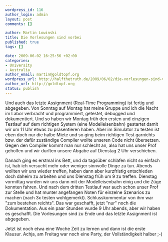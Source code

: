 ```yaml
--- 
wordpress_id: 116
author_login: admin
layout: post
comments: []

author: Martin Lowinski
title: Die Vorlesungen sind vorbei
published: true
tags: []

date: 2009-06-02 16:25:56 +02:00
categories: 
- University
- Australia
author_email: martin@goldtopf.org
wordpress_url: http://halfthetruth.de/2009/06/02/die-vorlesungen-sind-vorbei/
author_url: http://goldtopf.org
status: publish
---
```

Und auch das letzte Assignment (Real-Time Programming) ist fertig und abgegeben. Von Sonntag auf Montag hat meine Gruppe und ich die Nacht im Labor verbracht und programmiert, getestet, debugged und dokumentiert. Und so haben wir Montag fr&uuml;h den ersten und einzigen Testlauf auf dem richtigen System (eine Modelleisenbahn) gestartet damit wir um 11 Uhr etwas zu pr&auml;sentieren haben. Aber im Simulator zu testen ist eben doch nur die halbe Miete und so ging beim richtigen Test garnichts bzw. der daf&uuml;r zust&auml;ndige Compiler wollte unseren Code nicht &uuml;bersetzen. Gegen den Compiler kommt man nur schlecht an, also hat uns unser Prof geholfen und wir durften unsere Abgabe auf Dienstag 2 Uhr verschieben.

Danach ging es erstmal ins Bett, und da tags&uuml;ber schlafen nicht so einfach ist, hab ich versucht mehr oder weniger sinnvolle Dinge zu tun. Abends wollten wir uns wieder treffen, haben dann aber kurzfristig entschieden doch daheim zu arbeiten und uns Dienstag fr&uuml;h um 9 zu treffen. Dienstag vormittag wurden wir uns dann mit der Modelleisenbahn einig und die Z&uuml;ge konnten fahren. Und nach dem dritten Testlauf war auch schon unser Prof zur Stelle und hat munter angefangen Noten f&uuml;r einzelne Szenarios zu machen (nach 3x testen wohlgemerkt). Schlusskommentar von ihm war "zum bestehen reichts". Das war geschafft, jetzt "nur" noch die Dokumentation. Aus ein paar Stunden wurde 9 Uhr abends, aber wir haben es geschafft. Die Vorlesungen sind zu Ende und das letzte Assignment ist abgegeben.

Jetzt ist noch etwa eine Woche Zeit zu lernen und dann ist die erste Klausur. Achja, am Freitag war noch eine Party, der Vollst&auml;ndigkeit halber ;-)
